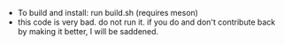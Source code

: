 * To build and install: run build.sh (requires meson)
* this code is very bad. do not run it. if you do and don't contribute back by making it better, I will be saddened.
